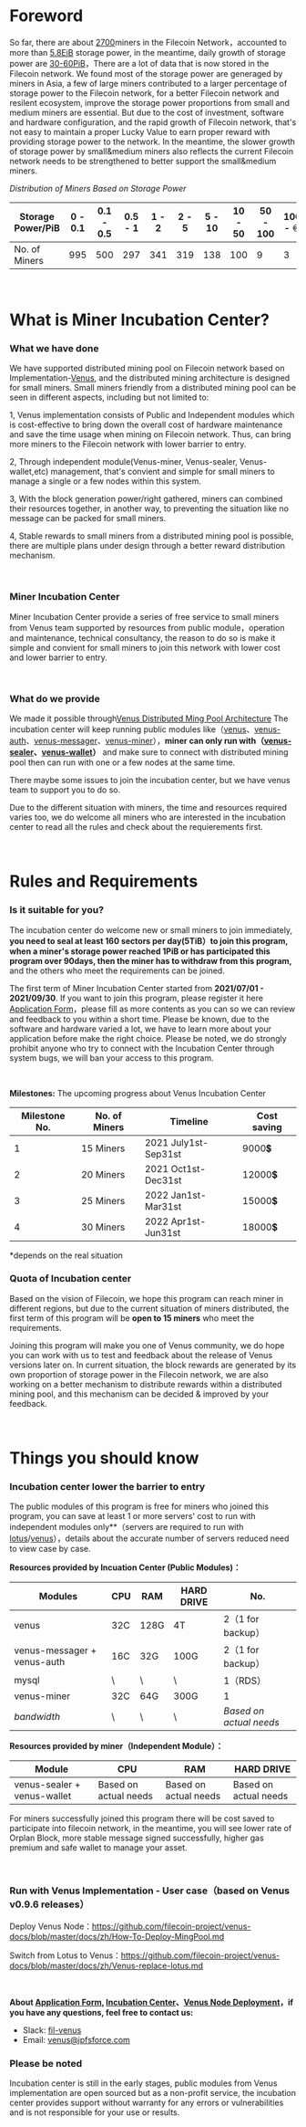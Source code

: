# Foreword

So far, there are about [2700](http://filscan.io/)miners in the Filecoin Network，accounted to more than [5.8EiB](http://filscan.io/) storage power, in the meantime, daily growth of storage power are [30-60PiB](http://filscan.io/)，There are a lot of data that is now stored in the Filecoin network. We found most of the storage power are generaged by miners in Asia, a few of large miners contributed to a larger percentage of storage power to the Filecoin network, for a better Filecoin network and resilent ecosystem, improve the storage power proportions from small and medium miners are essential. But due to the cost of investment, software and hardware configuration, and the rapid growth of Filecoin network, that's not easy to maintain a proper Lucky Value to earn proper reward with providing storage power to the network.  In the meantime, the slower growth of storage power by small&medium miners also reflects the current Filecoin network needs to be strengthened to better support the small&medium miners. 

*Distribution of Miners Based on Storage Power*

| Storage Power/PiB | 0 - 0.1 | 0.1 - 0.5 | 0.5 - 1 | 1 - 2 | 2 - 5 | 5 - 10 | 10 - 50 | 50 - 100 | 100 - ♾ |
| ----------------- | ------- | --------- | ------- | ----- | ----- | ------ | ------- | -------- | ------- |
| No. of Miners     | 995     | 500       | 297     | 341   | 319   | 138    | 100     | 9        | 3       |

</br>

# What is Miner Incubation Center?

### What we have done

We have supported distributed mining pool on Filecoin network based on Implementation-[Venus](https://venus.filecoin.io/Home.html), and the distributed mining architecture is designed for small miners. Small miners friendly from a distributed mining pool can be seen in different aspects, including but not limited to:

1, Venus implementation consists of Public and Independent modules which is cost-effective to bring down the overall cost of hardware maintenance and save the time usage when mining on Filecoin network. Thus, can bring more miners to the Filecoin network with lower barrier to entry. 

2, Through independent module(Venus-miner, Venus-sealer, Venus-wallet,etc) management, that's convient and simple for small miners to manage a single or a few nodes within this system. 

3, With the block generation power/right gathered, miners can combined their resources together, in another way, to preventing the situation like no message can be packed for small miners.

4, Stable rewards to small miners from a distributed mining pool is possible, there are multiple plans under design through a better reward distribution mechanism. 

</br>

### Miner Incubation Center

Miner Incubation Center provide a series of free service to small miners from Venus team supported by resources from public module，operation and maintenance, technical consultancy, the reason to do so is make it simple and convient for small miners to join this network with lower cost and lower barrier to entry.

</br>

### What do we provide

We made it possible through[Venus Distributed Ming Pool Architecture](https://github.com/filecoin-project/venus-docs/blob/master/docs/zh/Overview.md)
The incubation center will keep running public modules like（[venus](https://github.com/filecoin-project/venus)、[venus-auth](https://github.com/filecoin-project/venus-auth)、[venus-messager](https://github.com/filecoin-project/venus-messager)、[venus-miner](https://github.com/filecoin-project/venus-miner)），**miner can only run with（[venus-sealer](https://github.com/filecoin-project/venus-sealer)、[venus-wallet](https://github.com/filecoin-project/venus-wallet)）** and make sure to connect with distributed mining pool then can run with one or a few nodes at the same time.

There maybe some issues to join the incubation center, but we have venus team to support you to do so. 

Due to the different situation with miners, the time and resources required varies too, we do welcome all miners who are interested in the incubation center to read all the rules and check about the requierements first.

</br>

# Rules and Requirements

### Is it suitable for you? 

The incubation center do welcome new or small miners to join immediately, **you need to seal at least 160 sectors per day(5TiB）to join this program, when a miner's storage power reached 1PiB or has participated this program over 90days, then the miner has to withdraw from this program,** and the others who meet the requirements can be joined.

The first term of Miner Incubation Center started from **2021/07/01 - 2021/09/30**. If you want to join this program, please register it here [Application Form](http://venusteam.mikecrm.com/OVZb0Dv)，please fill as more contents as you can so we can review and feedback to you within a short time. Please be known, due to the software and hardware varied a lot, we have to learn more about your application before make the right choice. Please be noted, we do strongly prohibit anyone who try to connect with the Incubation Center through system bugs, we will ban your access to this program. 

</br>

**Milestones:** The upcoming progress about Venus Incubation Center

| Milestone No. | No. of Miners | Timeline| Cost saving |
| --- | --- | --- | --- | 
| 1 | 15 Miners | 2021 July1st-Sep31st | 9000💲 |
| 2 | 20 Miners | 2021 Oct1st-Dec31st | 12000💲 |
| 3 | 25 Miners | 2022 Jan1st-Mar31st | 15000💲 |
| 4 | 30 Miners | 2022 Apr1st-Jun31st | 18000💲 |

*depends on the real situation


### Quota of Incubation center

Based on the vision of Filecoin, we hope this program can reach miner in different regions,  but due to the current situation of miners distributed, the first term of this program will be **open to 15 miners** who meet the requirements.

Joining this program will make you one of Venus community, we do hope you can work with us to test and feedback about the release of Venus versions later on. In current situation, the block rewards are generated by its own proportion of storage power in the Filecoin network, we are also working on a better mechanism to distribute rewards within a distributed mining pool, and this mechanism can be decided & improved by your feedback.

</br>

# Things you should know

### Incubation center lower the barrier to entry

The public modules of this program is free for miners who joined this program, you can save at least 1 or more servers' cost to run with independent modules only**（servers are required to run with [lotus](https://github.com/filecoin-project/lotus)/[venus](https://github.com/filecoin-project/venus)），details about the accurate number of servers reduced need to view case by case.

**Resources provided by Incuation Center (Public Modules)：**

| Modules                     | CPU  | RAM  | HARD DRIVE | No.                   |
| --------------------------- | ---- | ---- | ---------- | -----------------     |
| venus                       | 32C  | 128G | 4T         | 2（1 for backup）      |
| venus-messager + venus-auth | 16C  | 32G  | 100G       | 2（1 for backup）      |
| mysql                       | \    | \    | \          | 1（RDS）               |
| venus-miner                 | 32C  | 64G  | 300G       | 1                     |
| *bandwidth*                 |  \   | \    |      \     | *Based on actual needs* |
 
**Resources provided by miner（Independent Module）：**

| Module                      | CPU                   | RAM                   | HARD DRIVE            |
| --------------------------- | --------------------- | --------------------- | --------------------- |
| venus-sealer + venus-wallet | Based on actual needs | Based on actual needs | Based on actual needs |

For miners successfully joined this program there will be cost saved to participate into filecoin network, in the meantime, you will see lower rate of Orplan Block, more stable message signed successfully, higher gas premium and safe wallet to manage your asset.

</br>

### Run with Venus Implementation - User case（based on Venus v0.9.6 releases）

Deploy Venus Node：https://github.com/filecoin-project/venus-docs/blob/master/docs/zh/How-To-Deploy-MingPool.md

Switch from Lotus to Venus：https://github.com/filecoin-project/venus-docs/blob/master/docs/zh/Venus-replace-lotus.md

</br>

**About  [Application Form](http://venusteam.mikecrm.com/OVZb0Dv), [Incubation Center](https://github.com/Joss-Hua/hello-word/edit/main/%E7%9F%BF%E5%B7%A5%E5%AD%B5%E5%8C%96%E5%99%A8%E8%AE%A1%E5%88%92.md)、[Venus Node Deployment](https://github.com/filecoin-project/venus-docs/blob/master/docs/zh/How-To-Deploy-MingPool.md)，if you have any questions, feel free to contact us:**

- Slack: [fil-venus](https://filecoinproject.slack.com/archives/CEHHJNJS3)
- Email: [venus@ipfsforce.com ](venus@ipfsforce.com )

### Please be noted

Incubation center is still in the early stages, public modules from Venus implementation are open sourced but as a non-profit service, the incubation center provides  support without warranty for any errors or vulnerabilities and is not responsible for your use or results.
